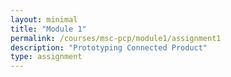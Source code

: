 ```yaml
---
layout: minimal
title: "Module 1"
permalink: /courses/msc-pcp/module1/assignment1
description: "Prototyping Connected Product"
type: assignment
---
```


